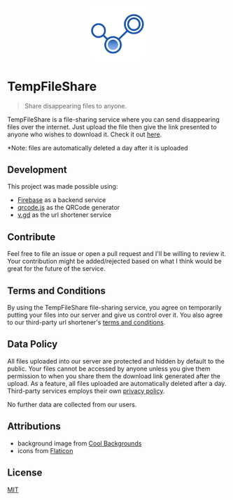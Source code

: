 <p align="center">
  <img src="public/img/logo.svg" width="25%">
</p>

# TempFileShare

> Share disappearing files to anyone.

TempFileShare is a file-sharing service where you can send disappearing files over the internet. Just upload the file then give the link presented to anyone who wishes to download it. Check it out [here](https://temp-file-share.web.app).

*Note: files are automatically deleted a day after it is uploaded

## Development
This project was made possible using:
- [Firebase](https://firebase.google.com/) as a backend service
- [qrcode.js](https://davidshimjs.github.io/qrcodejs/) as the QRCode generator
- [v.gd](https://v.gd/apishorteningreference.php) as the url shortener service 

## Contribute
Feel free to file an issue or open a pull request and I'll be willing to review it. Your contribution might be added/rejected based on what I think would be great for the future of the service.

## Terms and Conditions
By using the TempFileShare file-sharing service, you agree on temporarily putting your files into our server and give us control over it. You also agree to our third-party url shortener's [terms and conditions](https://v.gd/terms.php).

## Data Policy
All files uploaded into our server are protected and hidden by default to the public. Your files cannot be accessed by anyone unless you give them permission to when you share them the download link generated after the upload. As a feature, all files uploaded are automatically deleted after a day. Third-party services employs their own [privacy policy](https://v.gd/privacy.php).

No further data are collected from our users.

## Attributions
- background image from [Cool Backgrounds](https://coolbackgrounds.io/)
- icons from [Flaticon](https://www.flaticon.com/)

## License
[MIT](./LICENSE)
